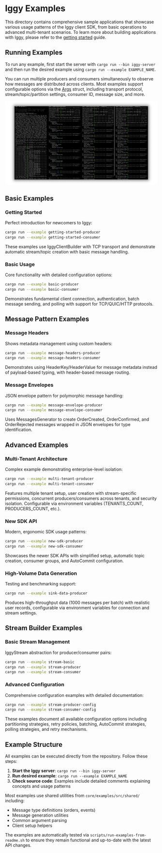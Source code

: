 # Iggy Examples

This directory contains comprehensive sample applications that showcase various usage patterns of the Iggy client SDK, from basic operations to advanced multi-tenant scenarios. To learn more about building applications with Iggy, please refer to the [getting started](https://iggy.apache.org/docs/introduction/getting-started) guide.

## Running Examples

To run any example, first start the server with `cargo run --bin iggy-server` and then run the desired example using `cargo run --example EXAMPLE_NAME`.

You can run multiple producers and consumers simultaneously to observe how messages are distributed across clients. Most examples support configurable options via the [Args](https://github.com/apache/iggy/blob/master/core/examples/src/shared/args.rs) struct, including transport protocol, stream/topic/partition settings, consumer ID, message size, and more.

![sample](../../assets/sample.png)

## Basic Examples

### Getting Started

Perfect introduction for newcomers to Iggy:

```bash
cargo run --example getting-started-producer
cargo run --example getting-started-consumer
```

These examples use IggyClientBuilder with TCP transport and demonstrate automatic stream/topic creation with basic message handling.

### Basic Usage

Core functionality with detailed configuration options:

```bash
cargo run --example basic-producer
cargo run --example basic-consumer
```

Demonstrates fundamental client connection, authentication, batch message sending, and polling with support for TCP/QUIC/HTTP protocols.

## Message Pattern Examples

### Message Headers

Shows metadata management using custom headers:

```bash
cargo run --example message-headers-producer
cargo run --example message-headers-consumer
```

Demonstrates using HeaderKey/HeaderValue for message metadata instead of payload-based typing, with header-based message routing.

### Message Envelopes

JSON envelope pattern for polymorphic message handling:

```bash
cargo run --example message-envelope-producer
cargo run --example message-envelope-consumer
```

Uses MessagesGenerator to create OrderCreated, OrderConfirmed, and OrderRejected messages wrapped in JSON envelopes for type identification.

## Advanced Examples

### Multi-Tenant Architecture

Complex example demonstrating enterprise-level isolation:

```bash
cargo run --example multi-tenant-producer
cargo run --example multi-tenant-consumer
```

Features multiple tenant setup, user creation with stream-specific permissions, concurrent producers/consumers across tenants, and security isolation. Configurable via environment variables (TENANTS_COUNT, PRODUCERS_COUNT, etc.).

### New SDK API

Modern, ergonomic SDK usage patterns:

```bash
cargo run --example new-sdk-producer
cargo run --example new-sdk-consumer
```

Showcases the newer SDK APIs with simplified setup, automatic topic creation, consumer groups, and AutoCommit configuration.

### High-Volume Data Generation

Testing and benchmarking support:

```bash
cargo run --example sink-data-producer
```

Produces high-throughput data (1000 messages per batch) with realistic user records, configurable via environment variables for connection and stream settings.

## Stream Builder Examples

### Basic Stream Management

IggyStream abstraction for producer/consumer pairs:

```bash
cargo run --example stream-basic
cargo run --example stream-producer
cargo run --example stream-consumer
```

### Advanced Configuration

Comprehensive configuration examples with detailed documentation:

```bash
cargo run --example stream-producer-config
cargo run --example stream-consumer-config
```

These examples document all available configuration options including partitioning strategies, retry policies, batching, AutoCommit strategies, polling strategies, and retry mechanisms.

## Example Structure

All examples can be executed directly from the repository. Follow these steps:

1. **Start the Iggy server**: `cargo run --bin iggy-server`
2. **Run desired example**: `cargo run --example EXAMPLE_NAME`
3. **Check source code**: Examples include detailed comments explaining concepts and usage patterns

Most examples use shared utilities from `core/examples/src/shared/` including:

- Message type definitions (orders, events)
- Message generation utilities
- Common argument parsing
- Client setup helpers

The examples are automatically tested via `scripts/run-examples-from-readme.sh` to ensure they remain functional and up-to-date with the latest API changes.
